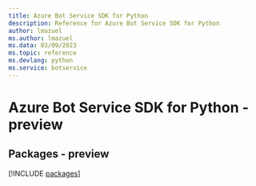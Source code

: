 ```yaml
---
title: Azure Bot Service SDK for Python
description: Reference for Azure Bot Service SDK for Python
author: lmazuel
ms.author: lmazuel
ms.data: 03/09/2023
ms.topic: reference
ms.devlang: python
ms.service: botservice
---
```

# Azure Bot Service SDK for Python - preview
## Packages - preview
[!INCLUDE [packages](bot-service-index.md)]